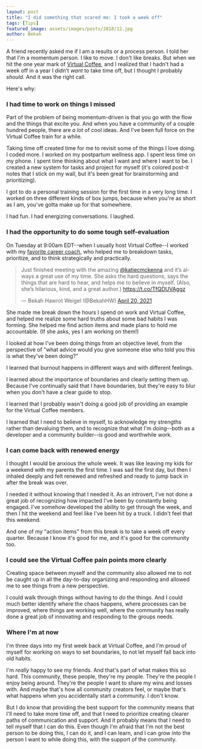 ```yaml
---
layout: post
title: "I did something that scared me: I took a week off"
tags: [Tips]
featured_image: assets/images/posts/2018/12.jpg
author: Bekah
---
```


A friend recently asked me if I am a results or a process person. I told her that I'm a momentum person. I like to move. I don't like breaks. But when we hit the one year mark of [Virtual Coffee](https://virtualcoffee.io/), and I realized that I hadn't had a week off in a year I didn't _want_ to take time off, but I thought I probably _should_. And it was the right call.

Here's why:

### I had time to work on things I missed

Part of the problem of being momentum-driven is that you go with the flow and the things that excite you. And when you have a community of a couple hundred people, there are _a lot_ of cool ideas. And I've been full force on the Virtual Coffee train for a while.

Taking time off created time for me to revisit some of the things I love doing. I coded more. I worked on my postpartum wellness app. I spent less time on my phone. I spent time thinking about what I want and where I want to be. I created a new system for tasks and project for myself (it's colored post-it notes that I stick on my wall, but it's been great for brainstorming and prioritizing).

I got to do a personal training session for the first time in a very long time. I worked on three different kinds of box jumps, because when you're as short as I am, you've gotta make up for that somewhere.

I had fun. I had energizing conversations. I laughed.

### I had the opportunity to do some tough self-evaluation

On Tuesday at 9:00am EDT--when I usually host Virtual Coffee--I worked with my [favorite career coach](https://katiecmckenna.com/), who helped me to breakdown tasks, prioritize, and to think strategically and practically.

<blockquote class="twitter-tweet"><p lang="en" dir="ltr">Just finished meeting with the amazing <a href="https://twitter.com/katiecmckenna?ref_src=twsrc%5Etfw">@katiecmckenna</a> and it’s always a great use of my time. She asks the hard questions, says the things that are hard to hear, and helps me to believe in myself. (Also, she’s hilarious, kind, and a great author.) <a href="https://t.co/TfQDUVAggz">https://t.co/TfQDUVAggz</a></p>&mdash; Bekah Hawrot Weigel (@BekahHW) <a href="https://twitter.com/BekahHW/status/1384513366190866436?ref_src=twsrc%5Etfw">April 20, 2021</a></blockquote> <script async src="https://platform.twitter.com/widgets.js" charset="utf-8"></script>

She made me break down the hours I spend on work and Virtual Coffee, and helped me realize some hard truths about some bad habits I was forming. She helped me find action items and made plans to hold me accountable. (If she asks, yes I am working on them!)

I looked at how I've been doing things from an objective level, from the perspective of "what advice would you give someone else who told you this is what they've been doing?"

I learned that burnout happens in different ways and with different feelings.

I learned about the importance of boundaries and clearly setting them up. Because I've continually said that I have boundaries, but they're easy to blur when you don't have a clear guide to stop.

I learned that I probably wasn't doing a good job of providing an example for the Virtual Coffee members.

I learned that I need to believe in myself, to acknowledge my strengths rather than devaluing them, and to recognize that what I'm doing--both as a developer and a community builder--is good and worthwhile work.

### I can come back with renewed energy

I thought I would be anxious the whole week. It was like leaving my kids for a weekend with my parents the first time. I was sad the first day, but then I inhaled deeply and felt renewed and refreshed and ready to jump back in after the break was over.

I needed it without knowing that I needed it. As an introvert, I've not done a great job of recognizing how impacted I've been by constantly being engaged. I've somehow developed the ability to get through the week, and then I hit the weekend and feel like I've been hit by a truck. I didn't feel that this weekend.

And one of my "action items" from this break is to take a week off every quarter. Because I know it's good for me, and it's good for the community too.

### I could see the Virtual Coffee pain points more clearly

Creating space between myself and the community also allowed me to not be caught up in all the day-to-day organizing and responding and allowed me to see things from a new perspective.

I could walk through things without having to _do_ the things. And I could much better identify where the chaos happens, where processes can be improved, where things are working well, where the community has really done a great job of innovating and responding to the groups needs.

### Where I'm at now

I'm three days into my first week back at Virtual Coffee, and I'm proud of myself for working on ways to set boundaries, to not let myself fall back into old habits.

I'm _really_ happy to see my friends. And that's part of what makes this so hard. This community, these people, they're my people. They're the people I enjoy being around. They're the people I want to share my wins and losses with. And maybe that's how all community creators feel, or maybe that's what happens when you accidentally start a community. I don't know.

But I do know that providing the best support for the community means that I'll need to take more time off, and that I need to prioritize creating clearer paths of communication and support. And it probably means that I need to tell myself that I can do this. Even though I'm afraid that I'm not the best person to be doing this, I can do it, and I can learn, and I can grow into the person I want to while doing this, with the support of the community.
